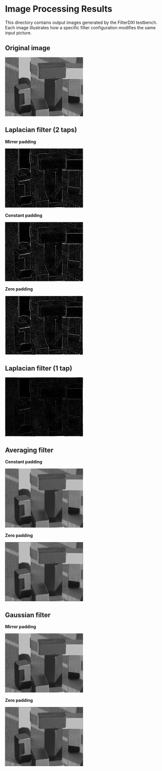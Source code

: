 # Image Processing Results

This directory contains output images generated by the FilterDXI testbench. Each image illustrates how a specific filter configuration modifies the same input picture.

## Original image

![Original](simulation/data_img_proc/blocks_gray_256_194.jpg)

## Laplacian filter (2 taps)

**Mirror padding**

![Laplacian 2 Mirror](simulation/data_img_proc/lap_2_mirror_output_256_194.jpg)

**Constant padding**

![Laplacian 2 Padding](simulation/data_img_proc/lap_2_padding_output_256_194.jpg)

**Zero padding**

![Laplacian 2 Zeroing](simulation/data_img_proc/lap_2_zeroing_output_256_194.jpg)

## Laplacian filter (1 tap)

![Laplacian 1 Output](simulation/data_img_proc/lap_1_output_256_194.jpg)

## Averaging filter

**Constant padding**

![Average Padding](simulation/data_img_proc/avg_padding_output_256_194.jpg)

**Zero padding**

![Average Zeroing](simulation/data_img_proc/avg_zeroing_output_256_194.jpg)

## Gaussian filter

**Mirror padding**

![Gaussian Mirror](simulation/data_img_proc/gauss_mirror_output_256_194.jpg)

**Zero padding**

![Gaussian Zeroing](simulation/data_img_proc/gauss_zeroing_output_256_194.jpg)
